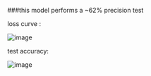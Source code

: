 ###this model performs a ~62% precision test

loss curve :

![image](https://github.com/luhaofang/CACU/blob/master/example/cifar_10_quick_bin/img/loss.jpg)

test accuracy:

![image](https://github.com/luhaofang/CACU/blob/master/example/cifar_10_quick_bin/img/accuracy.jpg)
